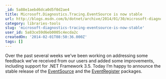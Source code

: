 ```yaml
---
_id: 5a88e1aebd6dca0d5f0d2ae4
title: Microsoft.Diagnostics.Tracing.EventSource is now stable
url: http://blogs.msdn.com/b/dotnet/archive/2014/01/30/microsoft-diagnostics-tracing-eventsource-rtms.aspx
category: libraries-tools
slug: 'microsoft-diagnostics-tracing-eventsource-is-now-stable'
user_id: 5a83ce59d6eb0005c4ecda2c
createdOn: '2014-02-01T08:50:36.000Z'
tags: []
---
```


Over the past several weeks we’ve been working on addressing some feedback we’ve received from our users and added some improvements, including support for .NET Framework 3.5. Today I’m happy to announce the stable release of the <a href="https://www.nuget.org/packages/Microsoft.Diagnostics.Tracing.EventSource">EventSource</a> and the <a href="https://www.nuget.org/packages/Microsoft.Diagnostics.Tracing.EventRegister">EventRegister</a> packages.
